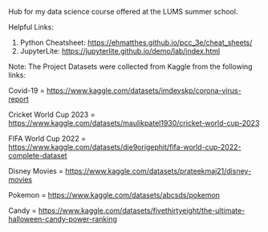 Hub for my data science course offered at the LUMS summer school.

Helpful Links:

1) Python Cheatsheet: https://ehmatthes.github.io/pcc_3e/cheat_sheets/
2) JupyterLite: https://jupyterlite.github.io/demo/lab/index.html 

Note: The Project Datasets were collected from Kaggle from the following links:

Covid-19 = https://www.kaggle.com/datasets/imdevskp/corona-virus-report

Cricket World Cup 2023 = https://www.kaggle.com/datasets/maulikpatel1930/cricket-world-cup-2023

FIFA World Cup 2022 = https://www.kaggle.com/datasets/die9origephit/fifa-world-cup-2022-complete-dataset

Disney Movies = https://www.kaggle.com/datasets/prateekmaj21/disney-movies

Pokemon = https://www.kaggle.com/datasets/abcsds/pokemon

Candy = https://www.kaggle.com/datasets/fivethirtyeight/the-ultimate-halloween-candy-power-ranking
